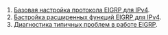 1. [Базовая настройка протокола EIGRP для IPv4](Lab06_EIGRP_IPv4_Basic/).
2. [Бастройка расширенных функций EIGRP для IPv4](Lab06_EIGRP_IPv4_Advanced/).
3. [Диагностика типичных проблем в работе EIGRP](Lab06_Troubleshooting).
